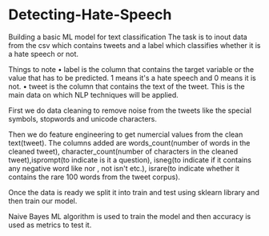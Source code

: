 # Detecting-Hate-Speech


Building a basic ML model for text classification
The task is to inout data from the csv which contains tweets and a label which classifies whether it is a hate speech or not. 

Things to note
• label is the column that contains the target variable or the value that has to be predicted. 1 means it's a hate speech and 0 means it is not.
• tweet is the column that contains the text of the tweet. This is the main data on which NLP techniques will be applied.

First we do data cleaning to remove noise from the tweets like the special symbols, stopwords and unicode characters.

Then we do feature engineering to get numercial values from the clean text(tweet). The columns added are words_count(number of words in the cleaned tweet), character_count(number of characters in the cleaned tweet),isprompt(to indicate is it a question), isneg(to indicate if it contains any negative word like nor , not isn't etc.), israre(to indicate whether it contains the rare 100 words from the tweet corpus).

Once the data is ready we split it into train and test using sklearn library and then train our model.

Naive Bayes ML algorithm is used to train the model and then accuracy is used as metrics to test it.

